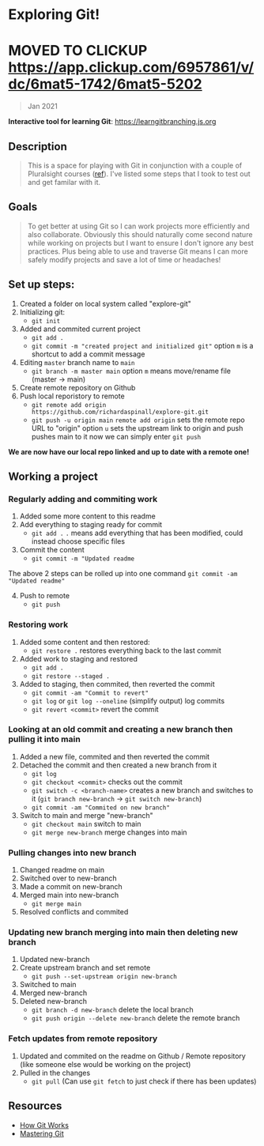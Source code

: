 # Exploring Git!

# MOVED TO CLICKUP https://app.clickup.com/6957861/v/dc/6mat5-1742/6mat5-5202

> Jan 2021

**Interactive tool for learning Git**:
https://learngitbranching.js.org

## Description
> This is a space for playing with Git in conjunction with a couple of Pluralsight courses ([ref](https://github.com/richardaspinall/explore-git/blob/main/readme.md#resources)). I've listed some steps that I took to test out and get familar with it. 

## Goals
> To get better at using Git so I can work projects more efficiently and also collaborate. Obviously this should naturally come second nature while working on projects but I want to ensure I don't ignore any best practices. Plus being able to use and traverse Git means I can more safely modify projects and save a lot of time or headaches!

## Set up steps:

1. Created a folder on local system called "explore-git"
2. Initializing git:
   - `git init`
3. Added and commited current project
   - `git add .`
   - `git commit -m "created project and initialized git"`
     option `m` is a shortcut to add a commit message
4. Editing `master` branch name to `main`
   - `git branch -m master main`
     option `m` means move/rename file (master -> main)
5. Create remote repository on Github
6. Push local reporistory to remote
   - `git remote add origin https://github.com/richardaspinall/explore-git.git`
   - `git push -u origin main`
     `remote add origin` sets the remote repo URL to "origin"
     option `u` sets the upstream link to origin and push pushes main to it
     now we can simply enter `git push`

**We are now have our local repo linked and up to date with a remote one!**

## Working a project

### Regularly adding and commiting work

1. Added some more content to this readme
2. Add everything to staging ready for commit
   - `git add .`
     `.` means add everything that has been modified, could instead choose specific files
3. Commit the content
   - `git commit -m "Updated readme`

The above 2 steps can be rolled up into one command `git commit -am "Updated readme"`

4. Push to remote
   - `git push`

### Restoring work

1. Added some content and then restored:
   - `git restore .`
     restores everything back to the last commit
2. Added work to staging and restored
   - `git add .`
   - `git restore --staged .`
3. Added to staging, then commited, then reverted the commit
   - `git commit -am "Commit to revert"`
   - `git log` or `git log --oneline` (simplify output)
     log commits
   * `git revert <commit>`
     revert the commit

### Looking at an old commit and creating a new branch then pulling it into main

1. Added a new file, commited and then reverted the commit
2. Detached the commit and then created a new branch from it
   - `git log`
   - `git checkout <commit>`
     checks out the commit
   - `git switch -c <branch-name>`
     creates a new branch and switches to it (`git branch new-branch` -> `git switch new-branch`)
   - `git commit -am "Commited on new branch"`
3. Switch to main and merge "new-branch"
   - `git checkout main`
     switch to main
   - `git merge new-branch`
     merge changes into main

### Pulling changes into new branch

1. Changed readme on main
2. Switched over to new-branch
3. Made a commit on new-branch
4. Merged main into new-branch
   - `git merge main`
5. Resolved conflicts and commited

### Updating new branch merging into main then deleting new branch

1. Updated new-branch
2. Create upstream branch and set remote
   - `git push --set-upstream origin new-branch`
3. Switched to main
4. Merged new-branch
5. Deleted new-branch
   - `git branch -d new-branch`
     delete the local branch
   - `git push origin --delete new-branch`
     delete the remote branch

### Fetch updates from remote repository

1. Updated and commited on the readme on Github / Remote repository (like someone else would be working on the project)
2. Pulled in the changes
   - `git pull` (Can use `git fetch` to just check if there has been updates)
   
## Resources
* [How Git Works](https://www.pluralsight.com/courses/how-git-works)
* [Mastering Git](https://www.pluralsight.com/courses/master-git)
